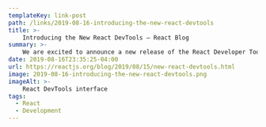 ```yaml
---
templateKey: link-post
path: /links/2019-08-16-introducing-the-new-react-devtools
title: >-
    Introducing the New React DevTools – React Blog
summary: >-
    We are excited to announce a new release of the React Developer Tools, available today in Chrome, Firefox, and (Chromium) Edge! What's changed? A lot has changed in version 4! 
date: 2019-08-16T23:35:25-04:00
url: https://reactjs.org/blog/2019/08/15/new-react-devtools.html
image: 2019-08-16-introducing-the-new-react-devtools.png
imageAlt: >-
    React DevTools interface
tags:
  - React
  - Development
---
```

